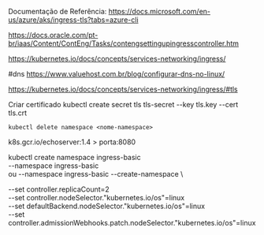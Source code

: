Documentação de Referência:
https://docs.microsoft.com/en-us/azure/aks/ingress-tls?tabs=azure-cli

https://docs.oracle.com/pt-br/iaas/Content/ContEng/Tasks/contengsettingupingresscontroller.htm

https://kubernetes.io/docs/concepts/services-networking/ingress/

#dns
https://www.valuehost.com.br/blog/configurar-dns-no-linux/

https://kubernetes.io/docs/concepts/services-networking/ingress/#tls

Criar certificado
kubectl create secret tls tls-secret --key tls.key --cert tls.crt


`kubectl delete namespace <nome-namespace>`

k8s.gcr.io/echoserver:1.4 > porta:8080


kubectl create namespace ingress-basic \
--namespace ingress-basic \
ou
--namespace ingress-basic --create-namespace \

--set controller.replicaCount=2 \
--set controller.nodeSelector."kubernetes\.io/os"=linux \
--set defaultBackend.nodeSelector."kubernetes\.io/os"=linux \
--set controller.admissionWebhooks.patch.nodeSelector."kubernetes\.io/os"=linux 

